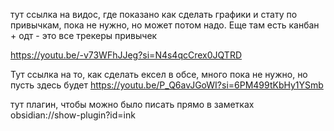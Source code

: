 тут ссылка на видос, где показано как сделать графики и стату по привычкам, пока не нужно, но может потом надо. Еще там есть канбан + одт - это все трекеры привычек 

https://youtu.be/-v73WFhJJeg?si=N4s4qcCrex0JQTRD

Тут ссылка на то, как сделать ексел в обсе, много пока не нужно, но пусть здесь будет 
https://youtu.be/P_Q6avJGoWI?si=6PM499tKbHy1YSmb

тут плагин, чтобы можно было писать прямо в заметках
obsidian://show-plugin?id=ink
